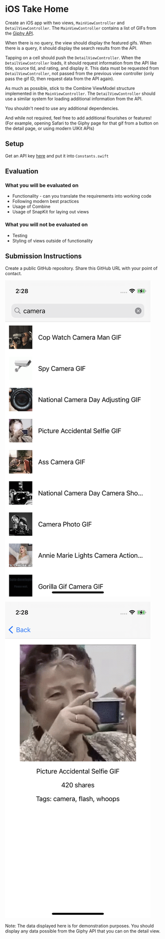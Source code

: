 # iOS Take Home

Create an iOS app with two views, `MainViewController` and `DetailViewController`. The `MainViewController` contains a list of GIFs from the [Giphy API](https://developers.giphy.com/).

When there is no query, the view should display the featured gifs. When there is a query, it should display the search results from the API.

Tapping on a cell should push the `DetailViewController`. When the `DetailViewController` loads, it should request information from the API like title, source tld, and rating, and display it. This data must be requested from `DetailViewController`, not passed from the previous view controller (only pass the gif ID, then request data from the API again).

As much as possible, stick to the Combine ViewModel structure implemented in the `MainViewController`. The `DetailViewController` should use a similar system for loading additional information from the API.

You shouldn't need to use any additional dependencies.

And while not required, feel free to add additional flourishes or features! (For example, opening Safari to the Giphy page for that gif from a button on the detail page, or using modern UIKit APIs)

## Setup

Get an API key [here](https://developers.giphy.com/dashboard/) and put it into `Constants.swift`

## Evaluation

### What you will be evaluated on

- Functionality - can you translate the requirements into working code
- Following modern best practices
- Usage of Combine
- Usage of SnapKit for laying out views

### What you will not be evaluated on

- Testing
- Styling of views outside of functionality

## Submission Instructions

Create a public GitHub repository. Share this GitHub URL with your point of contact.

![Main View](assets/main-view.png)

![Detail View](assets/detail-view.png)

Note: The data displayed here is for demonstration purposes. You should display any data possible from the Giphy API that you can on the detail view.
